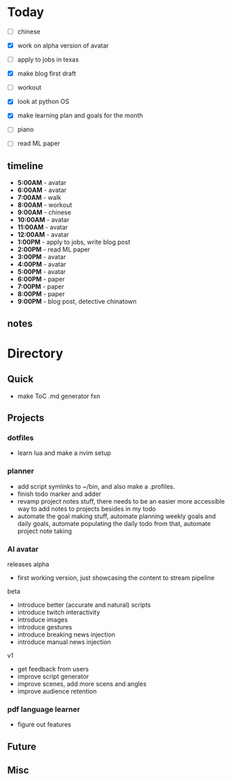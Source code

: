 # Today
- [ ] chinese
- [x] work on alpha version of avatar
- [ ] apply to jobs in texas
- [x] make blog first draft
- [ ] workout
- [x] look at python OS
- [x] make learning plan and goals for the month

- [ ] piano
- [ ] read ML paper
## timeline
- **5:00AM** - avatar
- **6:00AM** - avatar
- **7:00AM** - walk
- **8:00AM** - workout
- **9:00AM** - chinese
- **10:00AM** - avatar
- **11:00AM** - avatar
- **12:00AM** - avatar
- **1:00PM** - apply to jobs, write blog post
- **2:00PM** - read ML paper
- **3:00PM** - avatar
- **4:00PM** - avatar
- **5:00PM** - avatar
- **6:00PM** - paper
- **7:00PM** - paper
- **8:00PM** - paper
- **9:00PM** - blog post, detective chinatown
## notes
# Directory
## Quick 
- make ToC .md generator fxn
## Projects
### dotfiles
- learn lua and make a nvim setup
### planner
- add script symlinks to ~/bin, and also make a .profiles.
- finish todo marker and adder
- revamp project notes stuff, there needs to be an easier more accessible way to add notes to projects besides in my todo
- automate the goal making stuff, automate planning weekly goals and daily goals, automate populating the daily todo from that, automate project note taking
### AI avatar
releases 
alpha
- first working version, just showcasing the content to stream pipeline

beta
- introduce better (accurate and natural) scripts
- introduce twitch interactivity
- introduce images
- introduce gestures
- introduce breaking news injection
- introduce manual news injection

v1
- get feedback from users
- improve script generator
- improve scenes, add more scens and angles
- improve audience retention


### pdf language learner
- figure out features
## Future
## Misc
